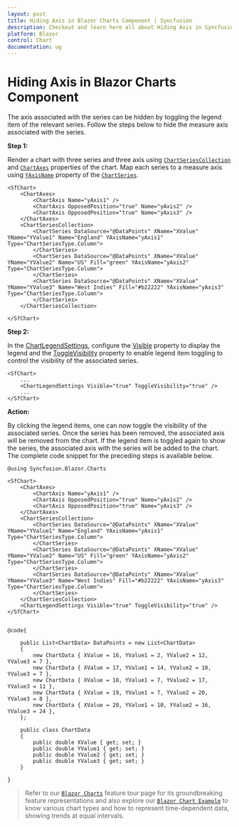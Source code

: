 ```yaml
---
layout: post
title: Hiding Axis in Blazor Charts Component | Syncfusion
description: Checkout and learn here all about Hiding Axis in Syncfusion Blazor Charts component and much more details.
platform: Blazor
control: Chart
documentation: ug
---
```


<!-- markdownlint-disable MD036 -->

# Hiding Axis in Blazor Charts Component

The axis associated with the series can be hidden by toggling the legend item of the relevant series. Follow the steps below to hide the measure axis associated with the series.

**Step 1:**

Render a chart with three series and three axis using [`ChartSeriesCollection`](https://help.syncfusion.com/cr/blazor/Syncfusion.Blazor.Charts.ChartSeriesCollection.html) and [`ChartAxes`](https://help.syncfusion.com/cr/blazor/Syncfusion.Blazor.Charts.ChartAxes.html) properties of the chart. Map each series to a measure axis using [`YAxisName`](https://help.syncfusion.com/cr/blazor/Syncfusion.Blazor.Charts.ChartSeries.html#Syncfusion_Blazor_Charts_ChartSeries_YAxisName) property of the [`ChartSeries`](https://help.syncfusion.com/cr/blazor/Syncfusion.Blazor.Charts.ChartSeries.html).

```cshtml
<SfChart>
    <ChartAxes>
        <ChartAxis Name="yAxis1" />
        <ChartAxis OpposedPosition="true" Name="yAxis2" />
        <ChartAxis OpposedPosition="true" Name="yAxis3" />
    </ChartAxes>
    <ChartSeriesCollection>
        <ChartSeries DataSource="@DataPoints" XName="XValue" YName="YValue1" Name="England" YAxisName="yAxis1" Type="ChartSeriesType.Column">
        </ChartSeries>
        <ChartSeries DataSource="@DataPoints" XName="XValue" YName="YValue2" Name="US" Fill="green" YAxisName="yAxis2" Type="ChartSeriesType.Column">
        </ChartSeries>
        <ChartSeries DataSource="@DataPoints" XName="XValue" YName="YValue3" Name="West Indies" Fill="#b22222" YAxisName="yAxis3" Type="ChartSeriesType.Column">
        </ChartSeries>
    </ChartSeriesCollection>
    
</SfChart>
```

**Step 2:**

In the [ChartLegendSettings](https://help.syncfusion.com/cr/blazor/Syncfusion.Blazor.Charts.ChartLegendSettings.html), configure the [Visible](https://help.syncfusion.com/cr/blazor/Syncfusion.Blazor.Charts.ChartLegendSettings.html#Syncfusion_Blazor_Charts_ChartLegendSettings_Visible) property to display the legend and the [ToggleVisibility](https://help.syncfusion.com/cr/blazor/Syncfusion.Blazor.Charts.ChartLegendSettings.html#Syncfusion_Blazor_Charts_ChartLegendSettings_ToggleVisibility) property to enable legend item toggling to control the visibility of the associated series.

```cshtml
<SfChart>
    ...
    <ChartLegendSettings Visible="true" ToggleVisibility="true" />
    ...
</SfChart>
```

**Action:**

By clicking the legend items, one can now toggle the visibility of the associated series. Once the series has been removed, the associated axis will be removed from the chart. If the legend item is toggled again to show the series, the associated axis with the series will be added to the chart. The complete code snippet for the preceding steps is available below.

```cshtml
@using Syncfusion.Blazor.Charts

<SfChart>
    <ChartAxes>
        <ChartAxis Name="yAxis1" />
        <ChartAxis OpposedPosition="true" Name="yAxis2" />
        <ChartAxis OpposedPosition="true" Name="yAxis3" />
    </ChartAxes>
    <ChartSeriesCollection>
        <ChartSeries DataSource="@DataPoints" XName="XValue" YName="YValue1" Name="England" YAxisName="yAxis1" Type="ChartSeriesType.Column">
        </ChartSeries>
        <ChartSeries DataSource="@DataPoints" XName="XValue" YName="YValue2" Name="US" Fill="green" YAxisName="yAxis2" Type="ChartSeriesType.Column">
        </ChartSeries>
        <ChartSeries DataSource="@DataPoints" XName="XValue" YName="YValue3" Name="West Indies" Fill="#b22222" YAxisName="yAxis3" Type="ChartSeriesType.Column">
        </ChartSeries>
    </ChartSeriesCollection>
    <ChartLegendSettings Visible="true" ToggleVisibility="true" />
</SfChart>


@code{

    public List<ChartData> DataPoints = new List<ChartData>
    {
        new ChartData { XValue = 16, YValue1 = 2, YValue2 = 12, YValue3 = 7 },
        new ChartData { XValue = 17, YValue1 = 14, YValue2 = 10, YValue3 = 7 },
        new ChartData { XValue = 18, YValue1 = 7, YValue2 = 17, YValue3 = 11 },
        new ChartData { XValue = 19, YValue1 = 7, YValue2 = 20, YValue3 = 8 },
        new ChartData { XValue = 20, YValue1 = 10, YValue2 = 16, YValue3 = 24 },
    };

    public class ChartData
    {
        public double XValue { get; set; }
        public double YValue1 { get; set; }
        public double YValue2 { get; set; }
        public double YValue3 { get; set; }
    }

}
```

> Refer to our [`Blazor Charts`](https://www.syncfusion.com/blazor-components/blazor-charts) feature tour page for its groundbreaking feature representations and also explore our [`Blazor Chart Example`](https://blazor.syncfusion.com/demos/chart/line?theme=bootstrap4) to know various chart types and how to represent time-dependent data, showing trends at equal intervals.